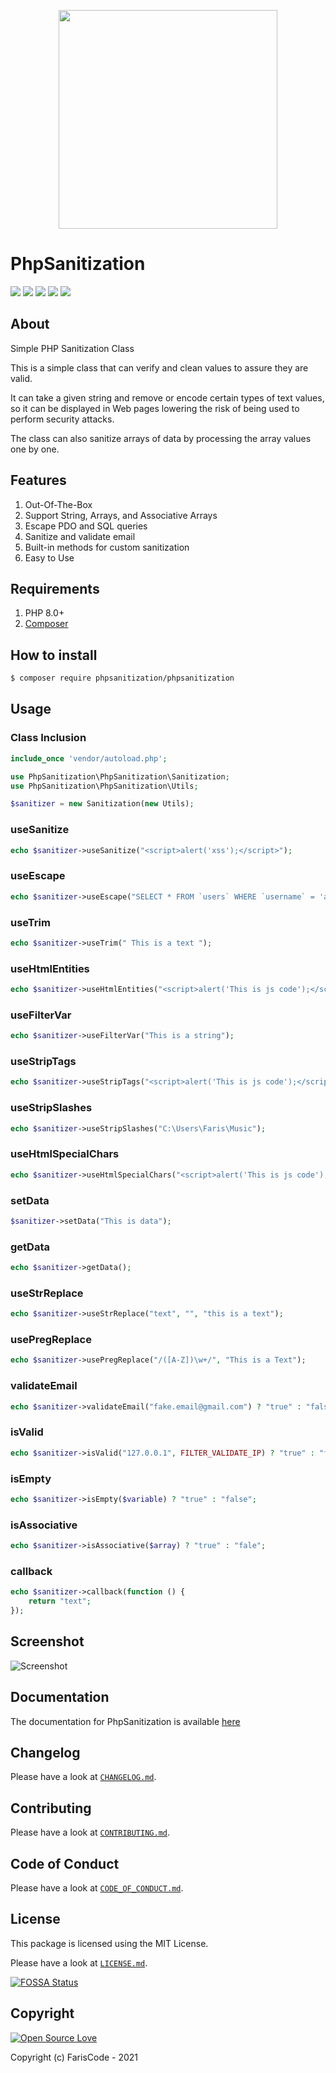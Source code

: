 <p align="center">
    <img align="center" src="https://d.top4top.io/p_1862a8k1e1.png" height="350px" />
</p>

# PhpSanitization

![](https://img.shields.io/github/license/farisc0de/PhpSanitization) ![](https://img.shields.io/github/v/tag/farisc0de/PhpSanitization) ![](https://img.shields.io/github/repo-size/farisc0de/PhpSanitization) ![](https://img.shields.io/github/languages/top/farisc0de/PhpSanitization) ![](https://img.shields.io/github/commits-since/farisc0de/PhpSanitization/v1.0.11)

## About

Simple PHP Sanitization Class

This is a simple class that can verify and clean values to assure they are valid.

It can take a given string and remove or encode certain types of text values, so it can be displayed in Web pages lowering the risk of being used to perform security attacks.

The class can also sanitize arrays of data by processing the array values one by one.

## Features

1. Out-Of-The-Box
2. Support String, Arrays, and Associative Arrays
3. Escape PDO and SQL queries
4. Sanitize and validate email
5. Built-in methods for custom sanitization
6. Easy to Use

## Requirements

1. PHP 8.0+
2. [Composer](https://getcomposer.org/)

## How to install

```sh
$ composer require phpsanitization/phpsanitization
```

## Usage

### Class Inclusion

```php
include_once 'vendor/autoload.php';

use PhpSanitization\PhpSanitization\Sanitization;
use PhpSanitization\PhpSanitization\Utils;

$sanitizer = new Sanitization(new Utils);
```

### useSanitize

```php
echo $sanitizer->useSanitize("<script>alert('xss');</script>");
```

### useEscape

```php
echo $sanitizer->useEscape("SELECT * FROM `users` WHERE `username` = 'admin';");
```

### useTrim

```php
echo $sanitizer->useTrim(" This is a text ");
```

### useHtmlEntities

```php
echo $sanitizer->useHtmlEntities("<script>alert('This is js code');</script>");
```

### useFilterVar

```php
echo $sanitizer->useFilterVar("This is a string");
```

### useStripTags

```php
echo $sanitizer->useStripTags("<script>alert('This is js code');</script>");
```

### useStripSlashes

```php
echo $sanitizer->useStripSlashes("C:\Users\Faris\Music");
```

### useHtmlSpecialChars

```php
echo $sanitizer->useHtmlSpecialChars("<script>alert('This is js code');</script>");
```

### setData

```php
$sanitizer->setData("This is data");
```

### getData

```php
echo $sanitizer->getData();
```

### useStrReplace

```php
echo $sanitizer->useStrReplace("text", "", "this is a text");
```

### usePregReplace

```php
echo $sanitizer->usePregReplace("/([A-Z])\w+/", "This is a Text");
```

### validateEmail

```php
echo $sanitizer->validateEmail("fake.email@gmail.com") ? "true" : "false";
```

### isValid

```php
echo $sanitizer->isValid("127.0.0.1", FILTER_VALIDATE_IP) ? "true" : "false";
```

### isEmpty

```php
echo $sanitizer->isEmpty($variable) ? "true" : "false";
```

### isAssociative

```php
echo $sanitizer->isAssociative($array) ? "true" : "fale";
```

### callback

```php
echo $sanitizer->callback(function () {
    return "text";
});
```

## Screenshot

![Screenshot](https://f.top4top.io/p_1862u2uul1.png)

## Documentation

The documentation for PhpSanitization is available [here](https://www.farisotaibi.com/PhpSanitization/)

## Changelog

Please have a look at [`CHANGELOG.md`](CHANGELOG.md).

## Contributing

Please have a look at [`CONTRIBUTING.md`](.github/CONTRIBUTING.md).

## Code of Conduct

Please have a look at [`CODE_OF_CONDUCT.md`](.github/CODE_OF_CONDUCT.md).

## License

This package is licensed using the MIT License.

Please have a look at [`LICENSE.md`](LICENSE.md).

[![FOSSA Status](https://app.fossa.com/api/projects/git%2Bgithub.com%2Ffariscode511%2FPhpSanitization.svg?type=large)](https://app.fossa.com/projects/git%2Bgithub.com%2Ffariscode511%2FPhpSanitization?ref=badge_large)

## Copyright

[![Open Source Love](https://badges.frapsoft.com/os/v1/open-source.svg?v=103)](https://github.com/ellerbrock/open-source-badge/)

Copyright (c) FarisCode - 2021
